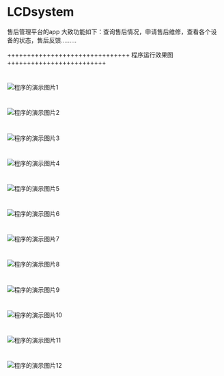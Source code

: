 # LCDsystem
售后管理平台的app
大致功能如下：查询售后情况，申请售后维修，查看各个设备的状态，售后反馈.........

+++++++++++++++++++++++++++++++ 程序运行效果图 +++++++++++++++++++++++++

#
![程序的演示图片1](https://github.com/ChampionDragon/AfterSaleService/blob/master/UI/1.jpg)

#
![程序的演示图片2](https://github.com/ChampionDragon/AfterSaleService/blob/master/UI/2.jpg)

#
![程序的演示图片3](https://github.com/ChampionDragon/AfterSaleService/blob/master/UI/3.jpg)


#
![程序的演示图片4](https://github.com/ChampionDragon/AfterSaleService/blob/master/UI/4.jpg)


#
![程序的演示图片5](https://github.com/ChampionDragon/AfterSaleService/blob/master/UI/5.jpg)

#
![程序的演示图片6](https://github.com/ChampionDragon/AfterSaleService/blob/master/UI/6.jpg)
#
![程序的演示图片7](https://github.com/ChampionDragon/AfterSaleService/blob/master/UI/7.jpg)
#
![程序的演示图片8](https://github.com/ChampionDragon/AfterSaleService/blob/master/UI/8.jpg)
#
![程序的演示图片9](https://github.com/ChampionDragon/AfterSaleService/blob/master/UI/9.jpeg)
#
![程序的演示图片10](https://github.com/ChampionDragon/AfterSaleService/blob/master/UI/10.jpeg)
#
![程序的演示图片11](https://github.com/ChampionDragon/AfterSaleService/blob/master/UI/11.jpeg)
#
![程序的演示图片12](https://github.com/ChampionDragon/AfterSaleService/blob/master/UI/12.jpeg)


